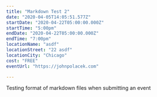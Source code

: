 ```yaml
---
title: "Markdown Test 2"
date: "2020-04-05T14:05:51.577Z"
startDate: "2020-04-22T05:00:00.000Z"
startTime: "5:00pm"
endDate: "2020-04-22T05:00:00.000Z"
endTime: "7:00pm"
locationName: "asdf"
locationStreet: "22 asdf"
locationCity: "Chicago"
cost: "FREE"
eventUrl: "https://johnpolacek.com"

---
```


Testing format of markdown files when submitting an event

